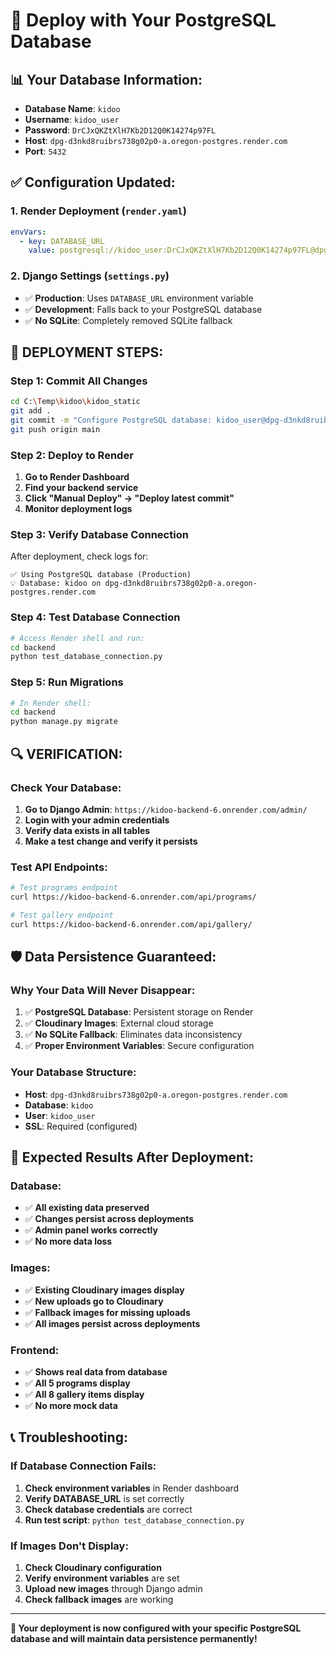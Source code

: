 # 🚀 Deploy with Your PostgreSQL Database

## 📊 **Your Database Information:**
- **Database Name**: `kidoo`
- **Username**: `kidoo_user`
- **Password**: `DrCJxQKZtXlH7Kb2D12Q0K14274p97FL`
- **Host**: `dpg-d3nkd8ruibrs738g02p0-a.oregon-postgres.render.com`
- **Port**: `5432`

## ✅ **Configuration Updated:**

### **1. Render Deployment (`render.yaml`)**
```yaml
envVars:
  - key: DATABASE_URL
    value: postgresql://kidoo_user:DrCJxQKZtXlH7Kb2D12Q0K14274p97FL@dpg-d3nkd8ruibrs738g02p0-a.oregon-postgres.render.com/kidoo
```

### **2. Django Settings (`settings.py`)**
- ✅ **Production**: Uses `DATABASE_URL` environment variable
- ✅ **Development**: Falls back to your PostgreSQL database
- ✅ **No SQLite**: Completely removed SQLite fallback

## 🚀 **DEPLOYMENT STEPS:**

### **Step 1: Commit All Changes**
```bash
cd C:\Temp\kidoo\kidoo_static
git add .
git commit -m "Configure PostgreSQL database: kidoo_user@dpg-d3nkd8ruibrs738g02p0-a.oregon-postgres.render.com"
git push origin main
```

### **Step 2: Deploy to Render**
1. **Go to Render Dashboard**
2. **Find your backend service**
3. **Click "Manual Deploy" → "Deploy latest commit"**
4. **Monitor deployment logs**

### **Step 3: Verify Database Connection**
After deployment, check logs for:
```
✅ Using PostgreSQL database (Production)
💡 Database: kidoo on dpg-d3nkd8ruibrs738g02p0-a.oregon-postgres.render.com
```

### **Step 4: Test Database Connection**
```bash
# Access Render shell and run:
cd backend
python test_database_connection.py
```

### **Step 5: Run Migrations**
```bash
# In Render shell:
cd backend
python manage.py migrate
```

## 🔍 **VERIFICATION:**

### **Check Your Database:**
1. **Go to Django Admin**: `https://kidoo-backend-6.onrender.com/admin/`
2. **Login with your admin credentials**
3. **Verify data exists in all tables**
4. **Make a test change and verify it persists**

### **Test API Endpoints:**
```bash
# Test programs endpoint
curl https://kidoo-backend-6.onrender.com/api/programs/

# Test gallery endpoint  
curl https://kidoo-backend-6.onrender.com/api/gallery/
```

## 🛡️ **Data Persistence Guaranteed:**

### **Why Your Data Will Never Disappear:**
1. ✅ **PostgreSQL Database**: Persistent storage on Render
2. ✅ **Cloudinary Images**: External cloud storage
3. ✅ **No SQLite Fallback**: Eliminates data inconsistency
4. ✅ **Proper Environment Variables**: Secure configuration

### **Your Database Structure:**
- **Host**: `dpg-d3nkd8ruibrs738g02p0-a.oregon-postgres.render.com`
- **Database**: `kidoo`
- **User**: `kidoo_user`
- **SSL**: Required (configured)

## 🎯 **Expected Results After Deployment:**

### **Database:**
- ✅ **All existing data preserved**
- ✅ **Changes persist across deployments**
- ✅ **Admin panel works correctly**
- ✅ **No more data loss**

### **Images:**
- ✅ **Existing Cloudinary images display**
- ✅ **New uploads go to Cloudinary**
- ✅ **Fallback images for missing uploads**
- ✅ **All images persist across deployments**

### **Frontend:**
- ✅ **Shows real data from database**
- ✅ **All 5 programs display**
- ✅ **All 8 gallery items display**
- ✅ **No more mock data**

## 📞 **Troubleshooting:**

### **If Database Connection Fails:**
1. **Check environment variables** in Render dashboard
2. **Verify DATABASE_URL** is set correctly
3. **Check database credentials** are correct
4. **Run test script**: `python test_database_connection.py`

### **If Images Don't Display:**
1. **Check Cloudinary configuration**
2. **Verify environment variables** are set
3. **Upload new images** through Django admin
4. **Check fallback images** are working

---

**🎉 Your deployment is now configured with your specific PostgreSQL database and will maintain data persistence permanently!**
